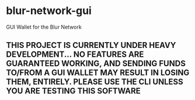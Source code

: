 # blur-network-gui
GUI Wallet for the Blur Network 



## THIS PROJECT IS CURRENTLY UNDER HEAVY DEVELOPMENT... NO FEATURES ARE GUARANTEED WORKING, AND SENDING FUNDS TO/FROM A GUI WALLET MAY RESULT IN LOSING THEM, ENTIRELY.  PLEASE USE THE CLI UNLESS YOU ARE TESTING THIS SOFTWARE
